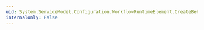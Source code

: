 ```yaml
---
uid: System.ServiceModel.Configuration.WorkflowRuntimeElement.CreateBehavior
internalonly: False
---
```

